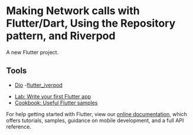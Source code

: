 # Making Network calls with Flutter/Dart, Using the Repository pattern, and Riverpod

A new Flutter project.

## Tools
 - [Dio](https://flutter.dev/docs/get-started/codela)
 -[flutter_iverpod](https://flutter.dev/docs/get-started/codela)
<!-- This project is a starting point for a Flutter application. -->

<!-- A few resources to get you started if this is your first Flutter project: -->

- [Lab: Write your first Flutter app](https://flutter.dev/docs/get-started/codelab)
- [Cookbook: Useful Flutter samples](https://flutter.dev/docs/cookbook)

For help getting started with Flutter, view our
[online documentation](https://flutter.dev/docs), which offers tutorials,
samples, guidance on mobile development, and a full API reference.
